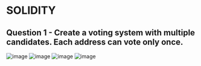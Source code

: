 # SOLIDITY
## Question 1 - Create a voting system with multiple candidates. Each address can vote only once.
![image](https://github.com/user-attachments/assets/19dccb94-a620-4065-bb28-913ab6ab22fa)
![image](https://github.com/user-attachments/assets/9231f097-f53a-4288-872d-ab0bf451d31e)
![image](https://github.com/user-attachments/assets/4e216a52-2ca1-4dc2-a917-2816d4be4e43)
![image](https://github.com/user-attachments/assets/f810458a-0dd7-4372-ae72-d6cabac7a7e3)

